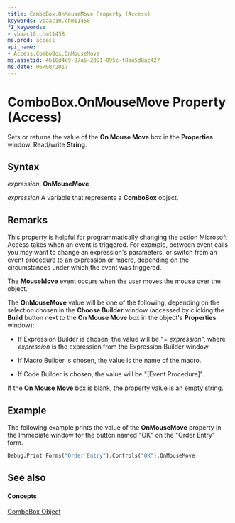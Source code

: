 ```yaml
---
title: ComboBox.OnMouseMove Property (Access)
keywords: vbaac10.chm11458
f1_keywords:
- vbaac10.chm11458
ms.prod: access
api_name:
- Access.ComboBox.OnMouseMove
ms.assetid: 4610d4e9-97a5-2091-095c-f8aa5d8ac427
ms.date: 06/08/2017
---
```



# ComboBox.OnMouseMove Property (Access)

Sets or returns the value of the **On Mouse Move** box in the **Properties** window. Read/write **String**.


## Syntax

 _expression_. **OnMouseMove**

 _expression_ A variable that represents a **ComboBox** object.


## Remarks

This property is helpful for programmatically changing the action Microsoft Access takes when an event is triggered. For example, between event calls you may want to change an expression's parameters, or switch from an event procedure to an expression or macro, depending on the circumstances under which the event was triggered. 

The **MouseMove** event occurs when the user moves the mouse over the object.

The **OnMouseMove** value will be one of the following, depending on the selection chosen in the **Choose Builder** window (accessed by clicking the **Build** button next to the **On Mouse Move** box in the object's **Properties** window):


- If Expression Builder is chosen, the value will be "= _expression_", where  _expression_ is the expression from the Expression Builder window.
    
- If Macro Builder is chosen, the value is the name of the macro. 
    
- If Code Builder is chosen, the value will be "[Event Procedure]". 
    
If the **On Mouse Move** box is blank, the property value is an empty string.


## Example

The following example prints the value of the **OnMouseMove** property in the Immediate window for the button named "OK" on the "Order Entry" form.


```vb
Debug.Print Forms("Order Entry").Controls("OK").OnMouseMove
```


## See also


#### Concepts


[ComboBox Object](combobox-object-access.md)

